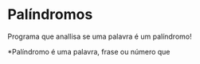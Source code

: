 # Palíndromos
Programa que anallisa se uma palavra é um palíndromo!

*Palíndromo é uma palavra, frase ou número que
